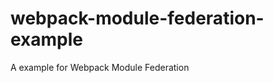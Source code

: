 <!--
 * @Date: 2021-10-09 15:59:59
 * @LastEditors: Timothy
 * @LastEditTime: 2021-10-09 16:00:29
 * @Description: 
-->

# webpack-module-federation-example

A example for Webpack Module Federation
